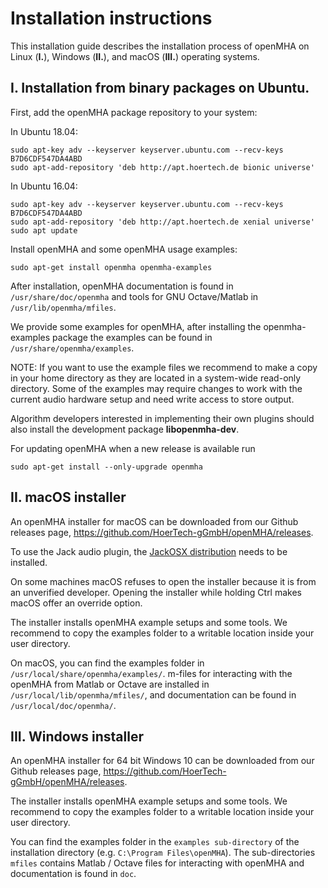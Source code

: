 # Installation instructions

This installation guide describes the installation process of openMHA on
Linux (__I.__), Windows (__II.__), and macOS (__III.__) operating systems.

## I. Installation from binary packages on Ubuntu.

First, add the openMHA package repository to your system:

In Ubuntu 18.04:

    sudo apt-key adv --keyserver keyserver.ubuntu.com --recv-keys B7D6CDF547DA4ABD
    sudo apt-add-repository 'deb http://apt.hoertech.de bionic universe'

In Ubuntu 16.04:

    sudo apt-key adv --keyserver keyserver.ubuntu.com --recv-keys B7D6CDF547DA4ABD
    sudo apt-add-repository 'deb http://apt.hoertech.de xenial universe'
    sudo apt update

Install openMHA and some openMHA usage examples:
```
sudo apt-get install openmha openmha-examples
```

After installation, openMHA documentation is found in
`/usr/share/doc/openmha`
and tools for GNU Octave/Matlab in `/usr/lib/openmha/mfiles`.

We provide some examples for openMHA, after installing the openmha-examples
package the examples can be found in `/usr/share/openmha/examples`.

NOTE: If you want to use the example files we recommend to make a copy in your
home directory as they are located in a system-wide read-only directory. Some of
the examples may require changes to work with the current audio hardware setup
and need write access to store output.

Algorithm developers interested in implementing their own plugins should also
install the development package __libopenmha-dev__.

For updating openMHA when a new release is available run
```
sudo apt-get install --only-upgrade openmha
```

## II. macOS installer

An openMHA installer for macOS can be downloaded from our
Github releases page, https://github.com/HoerTech-gGmbH/openMHA/releases.

To use the Jack audio plugin, the [JackOSX distribution](http://www.jackaudio.org)
needs to be installed.

On some machines macOS refuses to open the installer because it is from an
unverified developer. Opening the installer while holding Ctrl makes macOS
offer an override option.

The installer installs openMHA example setups and some tools. We recommend to
copy the examples folder to a writable location inside your user directory.

On macOS, you can find the examples folder in
`/usr/local/share/openmha/examples/`. m-files for interacting with the openMHA
from Matlab or Octave are installed in `/usr/local/lib/openmha/mfiles/`, and
documentation can be found in `/usr/local/doc/openmha/`.

## III. Windows installer

An openMHA installer for 64 bit Windows 10 can be downloaded from our
Github releases page, https://github.com/HoerTech-gGmbH/openMHA/releases.

The installer installs openMHA example setups and some tools. We recommend to
copy the examples folder to a writable location inside your user directory.

You can find the examples folder in the `examples sub-directory` of
the installation directory (e.g. `C:\Program Files\openMHA`). The sub-directories
`mfiles` contains Matlab / Octave files for interacting with openMHA and
documentation is found in `doc`.
